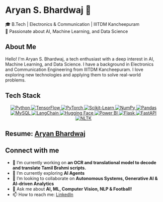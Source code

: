 # Aryan S. Bhardwaj 🚀  
🎓 B.Tech | Electronics & Communication | IIITDM Kancheepuram  
📌 Passionate about AI, Machine Learning, and Data Science  

## About Me
Hello! I'm Aryan S. Bhardwaj, a tech enthusiast with a deep interest in AI, Machine Learning, and Data Science. I have a background in Electronics and Communication Engineering from IIITDM Kancheepuram. I love exploring new technologies and applying them to solve real-world problems.

## Tech Stack
<p align="center">
  <a href="https://www.python.org" target="_blank" rel="noreferrer"> <img src="https://img.shields.io/badge/Python-3776AB?style=for-the-badge&logo=python&logoColor=white" alt="Python" /> </a>
  <a href="https://www.tensorflow.org" target="_blank" rel="noreferrer"> <img src="https://img.shields.io/badge/TensorFlow-FF6F00?style=for-the-badge&logo=tensorflow&logoColor=white" alt="TensorFlow" /> </a>
  <a href="https://pytorch.org" target="_blank" rel="noreferrer"> <img src="https://img.shields.io/badge/PyTorch-EE4C2C?style=for-the-badge&logo=pytorch&logoColor=white" alt="PyTorch" /> </a>
  <a href="https://scikit-learn.org" target="_blank" rel="noreferrer"> <img src="https://img.shields.io/badge/Scikit--Learn-F7931E?style=for-the-badge&logo=scikitlearn&logoColor=white" alt="Scikit-Learn" /> </a>
  <a href="https://numpy.org" target="_blank" rel="noreferrer"> <img src="https://img.shields.io/badge/NumPy-013243?style=for-the-badge&logo=numpy&logoColor=white" alt="NumPy" /> </a>
  <a href="https://pandas.pydata.org" target="_blank" rel="noreferrer"> <img src="https://img.shields.io/badge/Pandas-150458?style=for-the-badge&logo=pandas&logoColor=white" alt="Pandas" /> </a>
  <a href="https://www.mysql.com" target="_blank" rel="noreferrer"> <img src="https://img.shields.io/badge/MySQL-4479A1?style=for-the-badge&logo=mysql&logoColor=white" alt="MySQL" /> </a>
  <a href="https://www.langchain.com" target="_blank" rel="noreferrer"> <img src="https://img.shields.io/badge/LangChain-2CA5E0?style=for-the-badge&logo=langchain&logoColor=white" alt="LangChain" /> </a>
  <a href="https://huggingface.co" target="_blank" rel="noreferrer"> <img src="https://img.shields.io/badge/Hugging%20Face-FFDA55?style=for-the-badge&logo=huggingface&logoColor=white" alt="Hugging Face" /> </a>
  <a href="https://powerbi.microsoft.com" target="_blank" rel="noreferrer"> <img src="https://img.shields.io/badge/Power%20BI-F2C811?style=for-the-badge&logo=powerbi&logoColor=white" alt="Power BI" /> </a>
  <a href="https://flask.palletsprojects.com" target="_blank" rel="noreferrer"> <img src="https://img.shields.io/badge/Flask-000000?style=for-the-badge&logo=flask&logoColor=white" alt="Flask" /> </a>
  <a href="https://fastapi.tiangolo.com" target="_blank" rel="noreferrer"> <img src="https://img.shields.io/badge/FastAPI-009688?style=for-the-badge&logo=fastapi&logoColor=white" alt="FastAPI" /> </a>
  <a href="https://www.nltk.org" target="_blank" rel="noreferrer"> <img src="https://img.shields.io/badge/NLTK-3C9CD7?style=for-the-badge&logo=nltk&logoColor=white" alt="NLTK" /> </a>
</p>

## Resume: [Aryan Bhardwaj]([https://drive.google.com/file/d/1dQLnjo80LVO94duMvnjL5PsZqv_uazak/view?usp=drive_link](https://drive.google.com/file/d/1GzfPKFJXhFcxTO0NzQbq_r3_S0rwpRcT/view?usp=drive_link))

## Connect with me
- 🔭 I’m currently working on **an OCR and translational model to decode and translate Tamil Brahmi scripts.**  
- 🌱 I’m currently exploring **AI Agents**  
- 👯 I’m looking to collaborate on **Autonomous Systems, Generative AI & AI-driven Analytics**  
- 💬 Ask me about **AI, ML, Computer Vision, NLP & Football!**  
- 📫 How to reach me: [LinkedIn](https://www.linkedin.com/in/aryanb03/)  
